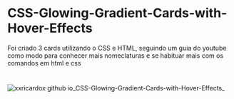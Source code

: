 # CSS-Glowing-Gradient-Cards-with-Hover-Effects
Foi criado 3 cards utilizando o CSS e HTML, seguindo um guia do youtube como modo para conhecer mais nomeclaturas e se habituar mais com os comandos em html e css
#
![xxricardox github io_CSS-Glowing-Gradient-Cards-with-Hover-Effects_](https://user-images.githubusercontent.com/80643162/209571216-f22cf6a3-0451-47c6-9ee1-79c369f51da7.png)
